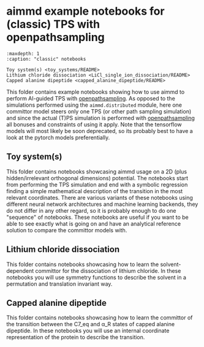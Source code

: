 # aimmd example notebooks for (classic) TPS with openpathsampling

```{toctree}
:maxdepth: 1
:caption: "classic" notebooks

Toy system(s) <toy_systems/README>
Lithium chloride dissociation <LiCl_single_ion_dissociation/README>
Capped alanine dipeptide <capped_alanine_dipeptide/README>
```

This folder contains example notebooks showing how to use aimmd to perform AI-guided TPS with [openpathsampling].
As opposed to the simulations performed using the ``aimmd.distributed`` module, here one committor model steers only one TPS (or other path sampling simulation) and since the actual (T)PS simulation is performed with [openpathsampling] all bonuses and constraints of using it apply.
Note that the tensorflow models will most likely be soon deprecated, so its probably best to have a look at the pytorch models preferentially.

## Toy system(s)

This folder contains notebooks showcasing aimmd usage on a 2D (plus hidden/irrelevant orthogonal dimensions) potential.
The notebooks start from performing the TPS simulation and end with a symbolic regression finding a simple mathematical description of the transition in the most relevant coordinates.
There are various variants of these notebooks using different neural network architectures and machine learning backends, they do not differ in any other regard, so it is probably enough to do one "sequence" of notebooks.
These notebooks are useful if you want to be able to see exactly what is going on and have an analytical reference solution to compare the committor models with.

## Lithium chloride dissociation

This folder contains notebooks showcasing how to learn the solvent-dependent committor for the dissociation of lithium chloride.
In these notebooks you will use symmetry functions to describe the solvent in a permutation and translation invariant way.

## Capped alanine dipeptide

This folder contains notebooks showcasing how to learn the committor of the transition between the C7_eq and α_R states of capped alanine dipeptide.
In these notebooks you will use an internal coordinate representation of the protein to describe the transition.

[openpathsampling]: http://openpathsampling.org/latest/
